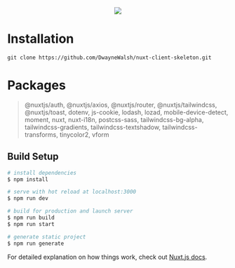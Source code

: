 <center><img src="https://i.gyazo.com/ef2f876456ea4e7b7fa3678e20785b5a.png" /></center>


# Installation

```
git clone https://github.com/DwayneWalsh/nuxt-client-skeleton.git
```

# Packages

> @nuxtjs/auth,
> @nuxtjs/axios,
> @nuxtjs/router,
> @nuxtjs/tailwindcss,
> @nuxtjs/toast,
> dotenv,
> js-cookie,
> lodash,
> lozad,
> mobile-device-detect,
> moment,
> nuxt,
> nuxt-i18n,
> postcss-sass,
> tailwindcss-bg-alpha,
> tailwindcss-gradients,
> tailwindcss-textshadow,
> tailwindcss-transforms,
> tinycolor2,
> vform


## Build Setup

```bash
# install dependencies
$ npm install

# serve with hot reload at localhost:3000
$ npm run dev

# build for production and launch server
$ npm run build
$ npm run start

# generate static project
$ npm run generate
```

For detailed explanation on how things work, check out [Nuxt.js docs](https://nuxtjs.org).
